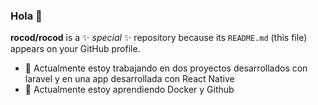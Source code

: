 ### Hola 👋


**rocod/rocod** is a ✨ _special_ ✨ repository because its `README.md` (this file) appears on your GitHub profile.



- 🔭 Actualmente estoy trabajando en dos proyectos desarrollados con laravel y en una app desarrollada con React Native
- 🌱 Actualmente estoy aprendiendo Docker y Github


